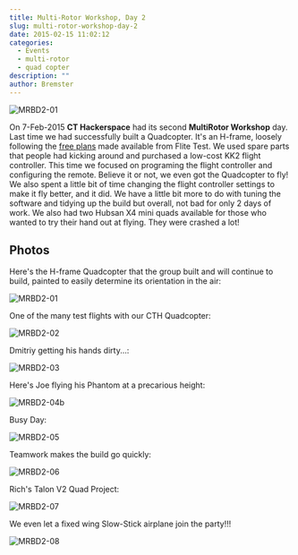 ```yaml
---
title: Multi-Rotor Workshop, Day 2
slug: multi-rotor-workshop-day-2
date: 2015-02-15 11:02:12
categories:
  - Events
  - multi-rotor
  - quad copter
description: ""
author: Bremster
---
```



![MRBD2-01](/uploads/2015/10/MRBD2-01-300x225.jpeg)

On 7-Feb-2015 **CT Hackerspace** had its second **MultiRotor Workshop** day. Last time we had successfully built a Quadcopter. It's an H-frame, loosely following the [free plans](http://flitetest.com/articles/H_Quad_Scratch_Build) made available from Flite Test. We used spare parts that people had kicking around and purchased a low-cost KK2 flight controller. This time we focused on programing the flight controller and configuring the remote. Believe it or not, we even got the Quadcopter to fly! We also spent a little bit of time changing the flight controller settings to make it fly better, and it did. We have a little bit more to do with tuning the software and tidying up the build but overall, not bad for only 2 days of work. We also had two Hubsan X4 mini quads available for those who wanted to try their hand out at flying. They were crashed a lot! 

## Photos

Here's the H-frame Quadcopter that the group built and will continue to build, painted to easily determine its orientation in the air:

![MRBD2-01](/uploads/2015/10/MRBD2-01.jpeg)

One of the many test flights with our CTH Quadcopter:

![MRBD2-02](/uploads/2015/10/MRBD2-02.jpeg)

Dmitriy getting his hands dirty...:

![MRBD2-03](/uploads/2015/10/MRBD2-03.jpg)

Here's Joe flying his Phantom at a precarious height:

![MRBD2-04b](/uploads/2015/10/MRBD2-04b.jpg)

Busy Day:

![MRBD2-05](/uploads/2015/10/MRBD2-05.jpg)

Teamwork makes the build go quickly:

![MRBD2-06](/uploads/2015/10/MRBD2-06.jpeg)

Rich's Talon V2 Quad Project:

![MRBD2-07](/uploads/2015/10/MRBD2-07.jpeg)

 We even let a fixed wing Slow-Stick airplane join the party!!!
 
 ![MRBD2-08](/uploads/2015/10/MRBD2-08.jpeg)
